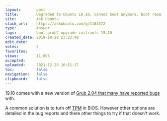 ```yaml
---
layout:       post
title:        Upgraded to Ubuntu 19.10, cannot boot anymore, boot repair log attached
site:         Ask Ubuntu
stack_url:    https://askubuntu.com/q/1184572
type:         Answer
tags:         boot grub2 upgrade initramfs 19.10
created_date: 2019-10-28 23:23:48
edit_date:    
votes:        2
favorites:    
views:        11,805
accepted:     
uploaded:     2021-12-29 16:51:17
toc:          false
navigation:   false
clipboard:    false
---
```


19.10 comes with a new version of [Grub 2.04 that many have reported bugs][1] with.

A common solution is to turn off [TPM][2] in BIOS. However other options are detailed in the bug reports and there other things to try if that doesn't work.


  [1]: https://bugs.launchpad.net/ubuntu/+source/grub2/+bug/1848892
  [2]: https://en.wikipedia.org/wiki/Trusted_Platform_Module
